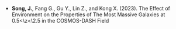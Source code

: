 - <strong>Song, J.</strong>, Fang G., Gu Y., Lin Z., and Kong X. (2023). The Effect of Environment on the Properties of The Most Massive Galaxies at 0.5<\z<\2.5 in the COSMOS-DASH Field


